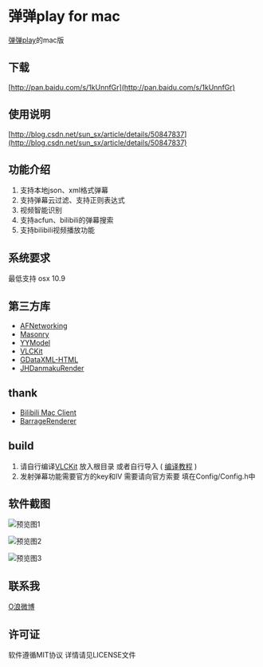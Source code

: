 # 弹弹play for mac

[弹弹play](http://www.dandanplay.com/)的mac版 

## 下载
[http://pan.baidu.com/s/1kUnnfGr](http://pan.baidu.com/s/1kUnnfGr)

## 使用说明
[http://blog.csdn.net/sun_sx/article/details/50847837](http://blog.csdn.net/sun_sx/article/details/50847837)

## 功能介绍
1. 支持本地json、xml格式弹幕
2. 支持弹幕云过滤、支持正则表达式
3. 视频智能识别
4. 支持acfun、bilibili的弹幕搜索
5. 支持bilibili视频播放功能

## 系统要求
最低支持 osx 10.9

## 第三方库
* [AFNetworking](https://github.com/AFNetworking/AFNetworking)
* [Masonry](https://github.com/SnapKit/Masonry)
* [YYModel](https://github.com/ibireme/YYModel)
* [VLCKit](https://code.videolan.org/videolan/VLCKit)
* [GDataXML-HTML](https://github.com/graetzer/GDataXML-HTML)
* [JHDanmakuRender](https://github.com/sunsx9316/JHDanmakuRender)

## thank
* [Bilibili Mac Client](https://github.com/typcn/bilibili-mac-client)
* [BarrageRenderer](https://github.com/unash/BarrageRenderer)

## build
1. 请自行编译[VLCKit](https://code.videolan.org/videolan/VLCKit) 放入根目录 或者自行导入 ( [编译教程](https://wiki.videolan.org/VLCKit/#Building_the_framework_for_OS_X) )
2. 发射弹幕功能需要官方的key和IV 需要请向官方索要 填在Config/Config.h中

## 软件截图
![预览图1](https://github.com/sunsx9316/DanDanPlayForMac/blob/master/snapshot/img1.png)

![预览图2](https://github.com/sunsx9316/DanDanPlayForMac/blob/master/snapshot/img2.png)

![预览图3](https://github.com/sunsx9316/DanDanPlayForMac/blob/master/snapshot/img3.png)

## 联系我
[O浪微博](http://weibo.com/u/2996607392)

## 许可证
软件遵循MIT协议 详情请见LICENSE文件